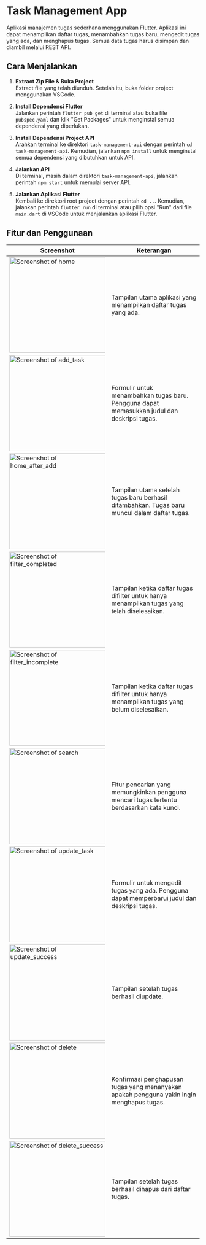 # Task Management App

Aplikasi manajemen tugas sederhana menggunakan Flutter. Aplikasi ini dapat menampilkan daftar tugas, menambahkan tugas baru, mengedit tugas yang ada, dan menghapus tugas. Semua data tugas harus disimpan dan diambil melalui REST API.

## Cara Menjalankan

1. **Extract Zip File & Buka Project**  
   Extract file yang telah diunduh. Setelah itu, buka folder project menggunakan VSCode.

2. **Install Dependensi Flutter**  
   Jalankan perintah `flutter pub get` di terminal atau buka file `pubspec.yaml` dan klik "Get Packages" untuk menginstal semua dependensi yang diperlukan.

3. **Install Dependensi Project API**  
   Arahkan terminal ke direktori `task-management-api` dengan perintah `cd task-management-api`. Kemudian, jalankan `npm install` untuk menginstal semua dependensi yang dibutuhkan untuk API.

4. **Jalankan API**  
   Di terminal, masih dalam direktori `task-management-api`, jalankan perintah `npm start` untuk memulai server API.

5. **Jalankan Aplikasi Flutter**  
   Kembali ke direktori root project dengan perintah `cd ..`. Kemudian, jalankan perintah `flutter run` di terminal atau pilih opsi "Run" dari file `main.dart` di VSCode untuk menjalankan aplikasi Flutter.

## Fitur dan Penggunaan

| Screenshot | Keterangan |
|------------|------------|
| <img src="documentation/home.png" alt="Screenshot of home" width="250"/> | Tampilan utama aplikasi yang menampilkan daftar tugas yang ada. |
| <img src="documentation/add_task.png" alt="Screenshot of add_task" width="250"/> | Formulir untuk menambahkan tugas baru. Pengguna dapat memasukkan judul dan deskripsi tugas. |
| <img src="documentation/home_after_add.png" alt="Screenshot of home_after_add" width="250"/> | Tampilan utama setelah tugas baru berhasil ditambahkan. Tugas baru muncul dalam daftar tugas. |
| <img src="documentation/filter_completed.png" alt="Screenshot of filter_completed" width="250"/> | Tampilan ketika daftar tugas difilter untuk hanya menampilkan tugas yang telah diselesaikan. |
| <img src="documentation/filter_incomplete.png" alt="Screenshot of filter_incomplete" width="250"/> | Tampilan ketika daftar tugas difilter untuk hanya menampilkan tugas yang belum diselesaikan. |
| <img src="documentation/search.png" alt="Screenshot of search" width="250"/> | Fitur pencarian yang memungkinkan pengguna mencari tugas tertentu berdasarkan kata kunci. |
| <img src="documentation/update.png" alt="Screenshot of update_task" width="250"/> | Formulir untuk mengedit tugas yang ada. Pengguna dapat memperbarui judul dan deskripsi tugas. |
| <img src="documentation/update_success.png" alt="Screenshot of update_success" width="250"/> | Tampilan setelah tugas berhasil diupdate. |
| <img src="documentation/delete.png" alt="Screenshot of delete" width="250"/> | Konfirmasi penghapusan tugas yang menanyakan apakah pengguna yakin ingin menghapus tugas. |
| <img src="documentation/delete_success.png" alt="Screenshot of delete_success" width="250"/> | Tampilan setelah tugas berhasil dihapus dari daftar tugas. |




